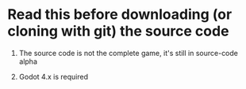 # Read this before downloading (or cloning with git) the source code

 1. The source code is not the complete game, it's still in source-code alpha

 2. Godot 4.x is required 
